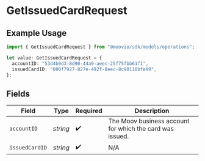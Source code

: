 # GetIssuedCardRequest

## Example Usage

```typescript
import { GetIssuedCardRequest } from "@moovio/sdk/models/operations";

let value: GetIssuedCardRequest = {
  accountID: "53d4b9d3-8d90-44a9-aeec-25f75fbb61f1",
  issuedCardID: "000f7927-827e-492f-8eec-8c90118bfe99",
};
```

## Fields

| Field                                                    | Type                                                     | Required                                                 | Description                                              |
| -------------------------------------------------------- | -------------------------------------------------------- | -------------------------------------------------------- | -------------------------------------------------------- |
| `accountID`                                              | *string*                                                 | :heavy_check_mark:                                       | The Moov business account for which the card was issued. |
| `issuedCardID`                                           | *string*                                                 | :heavy_check_mark:                                       | N/A                                                      |